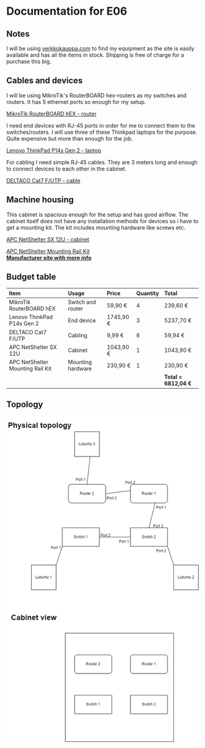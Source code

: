 # Documentation for E06

## Notes
I will be using [verkkokauppa.com](https://www.verkkokauppa.com/fi/etusivu) to find my equipment as the site is easily available and has all the items in stock. Shipping is free of charge for a purchase this big.

## Cables and devices
I will be using MikroTik's RouterBOARD hex-routers as my switches and routers. It has 5 ethernet ports so enough for my setup.

[MikroTik RouterBOARD hEX - router](https://www.verkkokauppa.com/fi/product/739921/MikroTik-RouterBOARD-hEX-reititin)

I need end devices with RJ-45 ports in order for me to connect them to the switches/routers. I will use three of these Thinkpad laptops for the purpose. Quite expensive but more than enough for the job.

[Lenovo ThinkPad P14s Gen 2 - laptop](https://www.verkkokauppa.com/fi/product/762391/Lenovo-ThinkPad-P14s-Gen-2-14-kannettava-Win-10-Pro-21A0004R)

For cabling I need simple RJ-45 cables. They are 3 meters long and enough to connect devices to each other in the cabinet.

[DELTACO Cat7 F/UTP - cable](https://www.verkkokauppa.com/fi/product/82359/DELTACO-Cat7-F-UTP-laitekaapeli-2-m-harmaa)

## Machine housing
This cabinet is spacious enough for the setup and has good airflow. The cabinet itself does not have any installation methods for devices so i have to get a mounting kit. The kit includes mounting hardware like screws etc.

[APC NetShelter SX 12U - cabinet](https://www.verkkokauppa.com/fi/product/694409/APC-NetShelter-SX-12U-rakkikaappi)

[APC NetShelter Mounting Rail Kit](https://www.verkkokauppa.com/fi/product/688642/APC-NetShelter-CX-Mini-12U-Vertical-Mounting-Rail-Kit-rakkia/lisatiedot)  
**[Manufacturer site with more info](https://www.apc.com/shop/us/en/products/APC-NetShelter-CX-Mounting-Rail-Kit-Vertical-Black-536H-x-120W-x-56D-mm/P-AR4000MV12U)**


## Budget table
| Item | Usage | Price | Quantity | Total |
| :--- | :--- | :--- | :--- | :--- |
| MikroTik RouterBOARD hEX | Switch and router | 59,90 € | 4 | 239,60 € |
| Lenovo ThinkPad P14s Gen 2 | End device | 1745,90 € | 3 | 5237,70 € |
| DELTACO Cat7 F/UTP | Cabling | 9,99 € | 6 | 59,94 € |
| APC NetShelter SX 12U | Cabinet | 1043,90 € | 1 | 1043,90 € |
| APC NetShelter Mounting Rail Kit| Mounting hardware | 230,90 € | 1 | 230,90 € |
||||| **Total = 6812,04 €**|

## Topology
![](documentation/E06/Topologies-EX6_topo.drawio.png)

